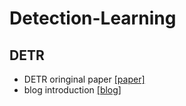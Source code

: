 # Detection-Learning

## DETR
* DETR oringinal paper [[paper]](https://arxiv.org/abs/2005.12872)
* blog introduction [[blog]](https://zhuanlan.zhihu.com/p/351949204)
